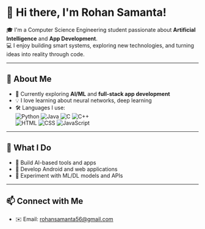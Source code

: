 # 👋 Hi there, I'm Rohan Samanta!

🎓 I'm a Computer Science Engineering student passionate about **Artificial Intelligence** and **App Development**.  
💻 I enjoy building smart systems, exploring new technologies, and turning ideas into reality through code.

---

## 🧠 About Me

- 🔭 Currently exploring **AI/ML** and **full-stack app development**
- 💡 I love learning about neural networks, deep learning
- 🛠️ Languages I use:  
  ![Python](https://img.shields.io/badge/Python-3776AB?style=flat&logo=python&logoColor=white)
  ![Java](https://img.shields.io/badge/Java-007396?style=flat&logo=java&logoColor=white)
  ![C](https://img.shields.io/badge/C-00599C?style=flat&logo=c&logoColor=white)
  ![C++](https://img.shields.io/badge/C++-00599C?style=flat&logo=c%2B%2B&logoColor=white)  
  ![HTML](https://img.shields.io/badge/HTML5-E34F26?style=flat&logo=html5&logoColor=white)
  ![CSS](https://img.shields.io/badge/CSS3-1572B6?style=flat&logo=css3&logoColor=white)
  ![JavaScript](https://img.shields.io/badge/JavaScript-F7DF1E?style=flat&logo=javascript&logoColor=black)

---

## 📱 What I Do

- 🤖 Build AI-based tools and apps
- 📱 Develop Android and web applications
- 🧪 Experiment with ML/DL models and APIs

---

## 📫 Connect with Me

- ✉️ Email: rohansamanta56@gmail.com


